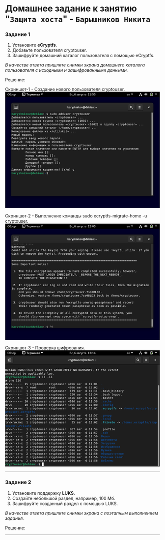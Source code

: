 # Домашнее задание к занятию "`Защита хоста`" - `Барышников Никита`


### Задание 1

1. Установите **eCryptfs**.
2. Добавьте пользователя cryptouser.
3. Зашифруйте домашний каталог пользователя с помощью eCryptfs.


*В качестве ответа  пришлите снимки экрана домашнего каталога пользователя с исходными и зашифрованными данными.*

Решение:

Скриншот-1 - Создание нового пользователя cryptouser.
![Скриншот-1](https://github.com/BaryshnikovNV/Databases-and-information-security/blob/main/img/13-02/13.2.1.2_Создание_нового_пользователя_cryptouser.png)

Скриншот-2 - Выполнение команды sudo ecryptfs-migrate-home -u cryptouser.
![Скриншот-2](https://github.com/BaryshnikovNV/Databases-and-information-security/blob/main/img/13-02/13.2.1.3.1_Выполнение_команды_sudo_ecryptfs-migrate-home_-u_cryptouser.png)

Скриншот-3 - Проверка шифрования.
![Скриншот-3](https://github.com/BaryshnikovNV/Databases-and-information-security/blob/main/img/13-02/13.2.1.3.2_Проверка_шифрования.png)

---

### Задание 2

1. Установите поддержку **LUKS**.
2. Создайте небольшой раздел, например, 100 Мб.
3. Зашифруйте созданный раздел с помощью LUKS.

*В качестве ответа пришлите снимки экрана с поэтапным выполнением задания.*

Решение:



---